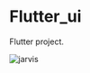 # Flutter_ui
 Flutter project.

![jarvis](https://github.com/AdityaGogia/Flutter_Project/assets/120776440/7a4f4392-4071-42bd-9ee5-c7b8f9a347aa)

